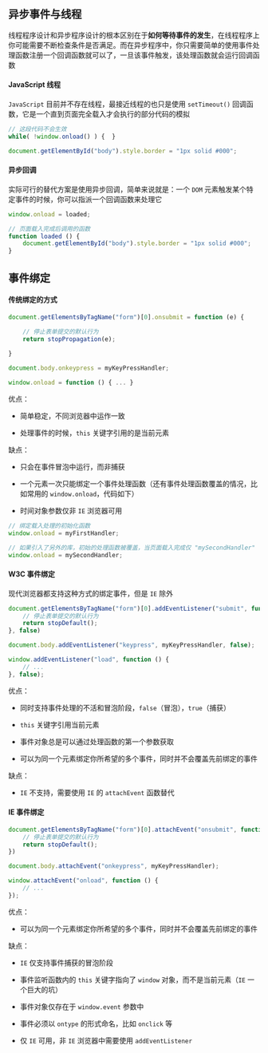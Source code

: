## 异步事件与线程

线程程序设计和异步程序设计的根本区别在于**如何等待事件的发生**，在线程程序上你可能需要不断检查条件是否满足。而在异步程序中，你只需要简单的使用事件处理函数注册一个回调函数就可以了，一旦该事件触发，该处理函数就会运行回调函数

#### JavaScript 线程

`JavaScript` 目前并不存在线程，最接近线程的也只是使用 ```setTimeout()``` 回调函数，它是一个直到页面完全载入才会执行的部分代码的模拟

```js
// 这段代码不会生效
while( !window.onload() ) {  }

document.getElementById("body").style.border = "1px solid #000";
```


#### 异步回调

实际可行的替代方案是使用异步回调，简单来说就是：一个 `DOM` 元素触发某个特定事件的时候，你可以指派一个回调函数来处理它

```js
window.onload = loaded;

// 页面载入完成后调用的函数
function loaded () {
    document.getElementById("body").style.border = "1px solid #000";
}
```

## 事件绑定

#### 传统绑定的方式

```js
document.getElementsByTagName("form")[0].onsubmit = function (e) {

    // 停止表单提交的默认行为
    return stopPropagation(e);
    
}

document.body.onkeypress = myKeyPressHandler;

window.onload = function () { ... }
```

优点：

* 简单稳定，不同浏览器中运作一致

* 处理事件的时候，`this` 关键字引用的是当前元素

缺点：

* 只会在事件冒泡中运行，而非捕获

* 一个元素一次只能绑定一个事件处理函数（还有事件处理函数覆盖的情况，比如常用的 `window.onload`，代码如下）

* 时间对象参数仅非 `IE` 浏览器可用

```js
// 绑定载入处理的初始化函数
window.onload = myFirstHandler;

// 如果引入了另外的库，初始的处理函数被覆盖，当页面载入完成仅 "mySecondHandler"
window.onload = mySecondHandler;
```

#### W3C 事件绑定

现代浏览器都支持这种方式的绑定事件，但是 `IE` 除外

```js
document.getElementsByTagName("form")[0].addEventListener("submit", function (e) {
    // 停止表单提交的默认行为
    return stopDefault();
}, false)

document.body.addEventListener("keypress", myKeyPressHandler, false);

window.addEventListener("load", function () {
    // ...
}, false);
```

优点：

* 同时支持事件处理的不活和冒泡阶段，`false`（冒泡），`true`（捕获）

* `this` 关键字引用当前元素

* 事件对象总是可以通过处理函数的第一个参数获取

* 可以为同一个元素绑定你所希望的多个事件，同时并不会覆盖先前绑定的事件

缺点：

* `IE` 不支持，需要使用 `IE` 的 `attachEvent` 函数替代

#### IE 事件绑定

```js
document.getElementsByTagName("form")[0].attachEvent("onsubmit", function () {
    // 停止表单提交的默认行为
    return stopDefault();
})

document.body.attachEvent("onkeypress", myKeyPressHandler);

window.attachEvent("onload", function () {
    // ...
});
```

优点：

* 可以为同一个元素绑定你所希望的多个事件，同时并不会覆盖先前绑定的事件

缺点：

* `IE` 仅支持事件捕获的冒泡阶段

* 事件监听函数内的 `this` 关键字指向了 `window` 对象，而不是当前元素（`IE` 一个巨大的坑）

* 事件对象仅存在于 `window.event` 参数中

* 事件必须以 `ontype` 的形式命名，比如 `onclick` 等

* 仅 `IE` 可用，非 `IE` 浏览器中需要使用 `addEventListener`